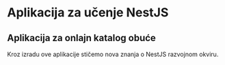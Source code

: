 # Aplikacija za učenje NestJS

## Aplikacija za onlajn katalog obuće

Kroz izradu ove aplikacije stičemo nova znanja o NestJS razvojnom okviru.